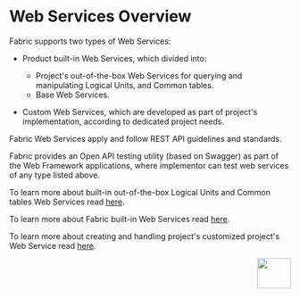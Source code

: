 # Web Services Overview 

Fabric supports two types of Web Services:

* Product built-in Web Services, which divided into:
  * Project's out-of-the-box Web Services for querying and manipulating Logical Units, and Common tables. 
  * Base Web Services.

* Custom Web Services, which are developed as part of project's implementation, according to dedicated project needs.



Fabric Web Services apply and follow REST API guidelines and standards.

Fabric provides an Open API testing utility (based on Swagger) as part of the Web Framework applications, where implementor can test web services of any type listed above.



To learn more about built-in out-of-the-box Logical Units and Common tables Web Services read [here](/articles/15_web_services_and_graphit/02_built_in_lu_ws.md).

To learn more about Fabric built-in Web Services read [here](/articles/15_web_services_and_graphit/04_built_in_fabric_ws.md).

To learn more about creating and handling project's customized project's Web Service read [here](/articles/15_web_services_and_graphit/05_custom_ws.md).



[<img align="right" width="60" height="54" src="/articles/images/Next.png">](/articles/15_web_services_and_graphit/02_built_in_lu_ws.md)